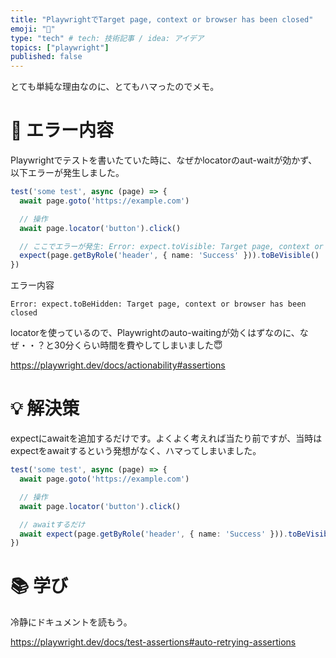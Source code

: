 ```yaml
---
title: "PlaywrightでTarget page, context or browser has been closed"
emoji: "🚨"
type: "tech" # tech: 技術記事 / idea: アイデア
topics: ["playwright"]
published: false
---
```


とても単純な理由なのに、とてもハマったのでメモ。


# 🚨 エラー内容

Playwrightでテストを書いたていた時に、なぜかlocatorのaut-waitが効かず、以下エラーが発生しました。

```test.ts
test('some test', async (page) => {
  await page.goto('https://example.com')

  // 操作
  await page.locator('button').click()

  // ここでエラーが発生: Error: expect.toVisible: Target page, context or browser has been closed
  expect(page.getByRole('header', { name: 'Success' })).toBeVisible()
})
```

エラー内容

```
Error: expect.toBeHidden: Target page, context or browser has been closed
```

locatorを使っているので、Playwrightのauto-waitingが効くはずなのに、なぜ・・？と30分くらい時間を費やしてしまいました😇

https://playwright.dev/docs/actionability#assertions


# 💡 解決策

expectにawaitを追加するだけです。よくよく考えれば当たり前ですが、当時はexpectをawaitするという発想がなく、ハマってしまいました。

```test.ts
test('some test', async (page) => {
  await page.goto('https://example.com')

  // 操作
  await page.locator('button').click()

  // awaitするだけ
  await expect(page.getByRole('header', { name: 'Success' })).toBeVisible()
})
```

# 📚 学び

冷静にドキュメントを読もう。

https://playwright.dev/docs/test-assertions#auto-retrying-assertions
